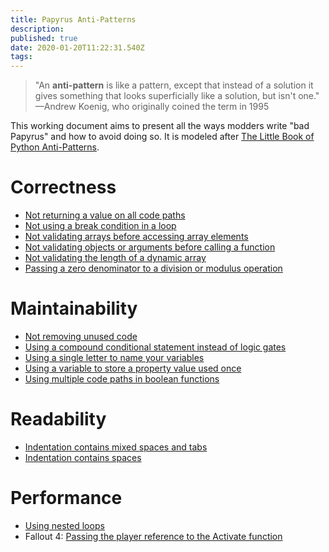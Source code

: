 ```yaml
---
title: Papyrus Anti-Patterns
description: 
published: true
date: 2020-01-20T11:22:31.540Z
tags: 
---
```


> "An **anti-pattern** is like a pattern, except that instead of a solution it gives something that looks superficially like a solution, but isn't one." —Andrew Koenig, who originally coined the term in 1995

This working document aims to present all the ways modders write "bad Papyrus" and how to avoid doing so. It is modeled after [The Little Book of Python Anti-Patterns](https://docs.quantifiedcode.com/python-anti-patterns/index.html).

# Correctness

- [Not returning a value on all code paths](/papyrus-anti-patterns/not-returning-a-value-on-all-code-paths)
- [Not using a break condition in a loop](/papyrus-anti-patterns/not-using-a-break-condition-in-a-loop)
- [Not validating arrays before accessing array elements](/papyrus-anti-patterns/not-validating-arrays-before-accessing-array-elements)
- [Not validating objects or arguments before calling a function](/papyrus-anti-patterns/not-validating-objects-or-arguments-before-calling-functions)
- [Not validating the length of a dynamic array](/papyrus-anti-patterns/not-validating-the-length-of-a-dynamic-array)
- [Passing a zero denominator to a division or modulus operation](/papyrus-anti-patterns/passing-a-zero-denominator-to-a-division-or-modulus-operation)

# Maintainability

- [Not removing unused code](/papyrus-anti-patterns/not-removing-unused-code)
- [Using a compound conditional statement instead of logic gates](/papyrus-anti-patterns/using-a-compound-conditional-statement-instead-of-logic-gates)
- [Using a single letter to name your variables](/papyrus-anti-patterns/using-a-single-letter-to-name-your-variables)
- [Using a variable to store a property value used once](/papyrus-anti-patterns/using-a-variable-to-store-a-property-value-used-once)
- [Using multiple code paths in boolean functions](/papyrus-anti-patterns/using-multiple-code-paths-in-boolean-functions)

# Readability

- [Indentation contains mixed spaces and tabs](/papyrus-anti-patterns/indentation-contains-mixed-spaces-and-tabs)
- [Indentation contains spaces](/papyrus-anti-patterns/indentation-contains-spaces)

# Performance

- [Using nested loops](/papyrus-anti-patterns/using-nested-loops)
- Fallout 4: [Passing the player reference to the Activate function](/papyrus-anti-patterns/passing-the-player-reference-to-the-activate-function)
